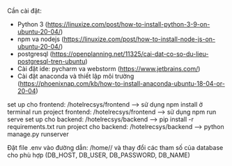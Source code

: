 Cần cài đặt:
- Python 3 (https://linuxize.com/post/how-to-install-python-3-9-on-ubuntu-20-04/)
- npm va nodejs (https://linuxize.com/post/how-to-install-node-js-on-ubuntu-20-04/)
- postgresql (https://openplanning.net/11325/cai-dat-co-so-du-lieu-postgresql-tren-ubuntu)
- Cài đặt ide: pycharm va webstorm (https://www.jetbrains.com/)
- Cài đặt anaconda và thiết lập môi trường (https://phoenixnap.com/kb/how-to-install-anaconda-ubuntu-18-04-or-20-04)

set up cho frontend: /hotelrecsys/frontend --> sử dụng npm install ở terminal
run project frontend: /hotelrecsys/frontend --> sử dụng npm run serve
set up cho backend: /hotelrecsys/backend --> pip install -r requirements.txt
run project cho backend: /hotelrecsys/backend --> python manage.py runserver 

Đặt file .env vào đường dẫn: /home/<your-username>/ và thay đổi các tham số của database cho phù hợp (DB_HOST, DB_USER, DB_PASSWORD, DB_NAME)
